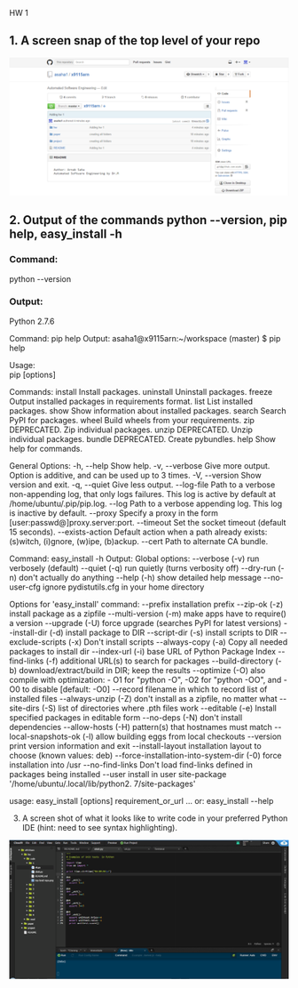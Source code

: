 HW 1

<h2>1. A screen snap of the top level of your repo</h2>
<img src="top level repo.png">
 
<h2>2. Output of the commands python --version, pip help, easy_install -h</h2>

<h3>Command:</h3> python --version 
<h3>Output:</h3> 
Python 2.7.6
 
Command: pip help
Output: 
asaha1@x9115arn:~/workspace (master) $ pip help

Usage:   
  pip <command> [options]

Commands:
  install                     Install packages.
  uninstall                   Uninstall packages.
  freeze                      Output installed packages in requirements format.
  list                        List installed packages.
  show                        Show information about installed packages.
  search                      Search PyPI for packages.
  wheel                       Build wheels from your requirements.
  zip                         DEPRECATED. Zip individual packages.
  unzip                       DEPRECATED. Unzip individual packages.
  bundle                      DEPRECATED. Create pybundles.
  help                        Show help for commands.

General Options:
  -h, --help                  Show help.
  -v, --verbose               Give more output. Option is additive, and can be used up to 3 times.
  -V, --version               Show version and exit.
  -q, --quiet                 Give less output.
  --log-file <path>           Path to a verbose non-appending log, that only logs failures. This log is active by default at /home/ubuntu/.pip/pip.log.
  --log <path>                Path to a verbose appending log. This log is inactive by default.
  --proxy <proxy>             Specify a proxy in the form [user:passwd@]proxy.server:port.
  --timeout <sec>             Set the socket timeout (default 15 seconds).
  --exists-action <action>    Default action when a path already exists: (s)witch, (i)gnore, (w)ipe, (b)ackup.
  --cert <path>               Path to alternate CA bundle.
  
  Command: easy_install -h
  Output:
  Global options:
  --verbose (-v)  run verbosely (default)
  --quiet (-q)    run quietly (turns verbosity off)
  --dry-run (-n)  don't actually do anything
  --help (-h)     show detailed help message
  --no-user-cfg   ignore pydistutils.cfg in your home directory

Options for 'easy_install' command:
  --prefix                                   installation prefix
  --zip-ok (-z)                              install package as a zipfile
  --multi-version (-m)                       make apps have to require() a
                                             version
  --upgrade (-U)                             force upgrade (searches PyPI for
                                             latest versions)
  --install-dir (-d)                         install package to DIR
  --script-dir (-s)                          install scripts to DIR
  --exclude-scripts (-x)                     Don't install scripts
  --always-copy (-a)                         Copy all needed packages to
                                             install dir
  --index-url (-i)                           base URL of Python Package Index
  --find-links (-f)                          additional URL(s) to search for
                                             packages
  --build-directory (-b)                     download/extract/build in DIR;
                                             keep the results
  --optimize (-O)                            also compile with optimization: -
                                             O1 for "python -O", -O2 for
                                             "python -OO", and -O0 to disable
                                             [default: -O0]
  --record                                   filename in which to record list
                                             of installed files
  --always-unzip (-Z)                        don't install as a zipfile, no
                                             matter what
  --site-dirs (-S)                           list of directories where .pth
                                             files work
  --editable (-e)                            Install specified packages in
                                             editable form
  --no-deps (-N)                             don't install dependencies
  --allow-hosts (-H)                         pattern(s) that hostnames must
                                             match
  --local-snapshots-ok (-l)                  allow building eggs from local
                                             checkouts
  --version                                  print version information and
                                             exit
  --install-layout                           installation layout to choose
                                             (known values: deb)
  --force-installation-into-system-dir (-0)  force installation into /usr
  --no-find-links                            Don't load find-links defined in
                                             packages being installed
  --user                                     install in user site-package
                                             '/home/ubuntu/.local/lib/python2.
                                             7/site-packages'

usage: easy_install [options] requirement_or_url ...
   or: easy_install --help
   
3. A screen shot of what it looks like to write code in your preferred Python IDE (hint: need to see syntax highlighting).
<img src="ide.png">

